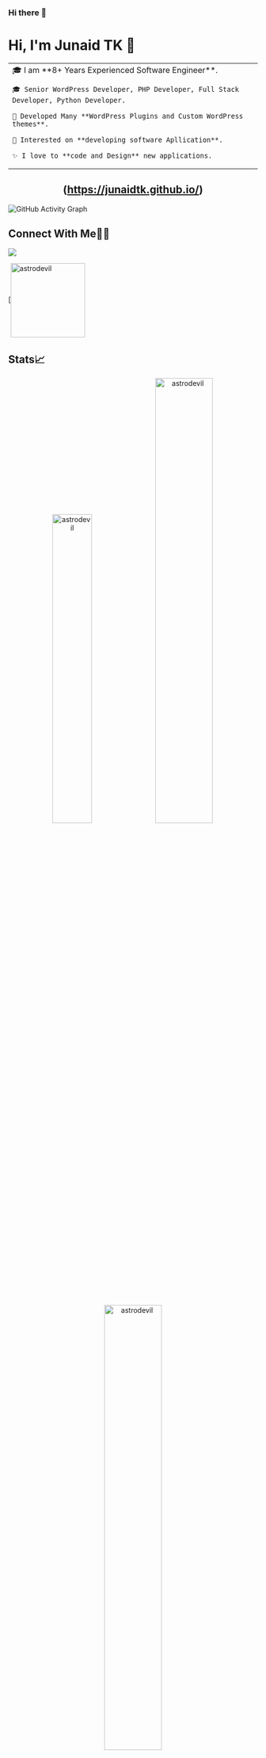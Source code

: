 ### Hi there 👋
# Hi, I'm Junaid TK 👋

<table>
<tr>
  <td valign="center">
    🎓 I am **8+ Years Experienced Software Engineer**.
    
    🎓 Senior WordPress Developer, PHP Developer, Full Stack Developer, Python Developer.
  
    🌱 Developed Many **WordPress Plugins and Custom WordPress themes**.
    
    🎯 Interested on **developing software Apllication**.
    
    ✨ I love to **code and Design** new applications.
    
</td>
</tr>
</table>

### <h2 align="center">(https://junaidtk.github.io/)</h2>
![GitHub Activity Graph](https://activity-graph.herokuapp.com/graph?username=junaidtk&theme=dracula&hide_border=true)

## Connect With Me👋🏼

<p align="left">  
<a href="https://www.linkedin.com/in/muhammed-junaid-tk-972087b7/" target="blank"><img src="https://img.icons8.com/color/35/000000/linkedin.png"/></a>


 [<a href="https://stackoverflow.com/users/10418474/junaid-tk" target="blank"><img align="center" src="https://stackoverflow.design/assets/img/logos/so/logo-stackoverflow.svg" alt="astrodevil" width="150px" /></a>
</p>

## Stats📈

<p align="center">
<img width="40%" src="https://github-readme-stats.vercel.app/api/top-langs?username=junaidtk&show_icons=true&theme=dracula&title_color=ff8000&text_color=ffffff&bg_color=6a6a6a&locale=en&layout=compact&hide_border=true" alt="astrodevil" /> 
<img width="48%" src="https://github-readme-stats.vercel.app/api?username=junaidtk&show_icons=true&theme=dracula&title_color=ff8000&text_color=ffffff&bg_color=6a6a6a&locale=en&hide_border=true" alt="astrodevil" />
<img width="48%" src="https://github-readme-streak-stats.herokuapp.com/?user=junaidtk&theme=highcontrast&hide_border=true" alt="astrodevil" />
</p>

<!--START_SECTION:activity-->
<!--END_SECTION:activity-->
